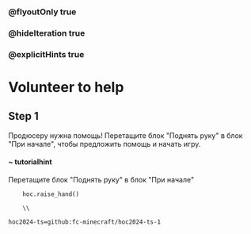 ### @flyoutOnly true
### @hideIteration true
### @explicitHints true

# Volunteer to help

## Step 1
Продюсеру нужна помощь! Перетащите блок "Поднять руку" в блок "При начале", чтобы предложить помощь и начать игру.

#### ~ tutorialhint
Перетащите блок "Поднять руку" в блок "При начале"


```ghost
    hoc.raise_hand()
```
```template
    \\
```

```package
hoc2024-ts=github:fc-minecraft/hoc2024-ts-1
```